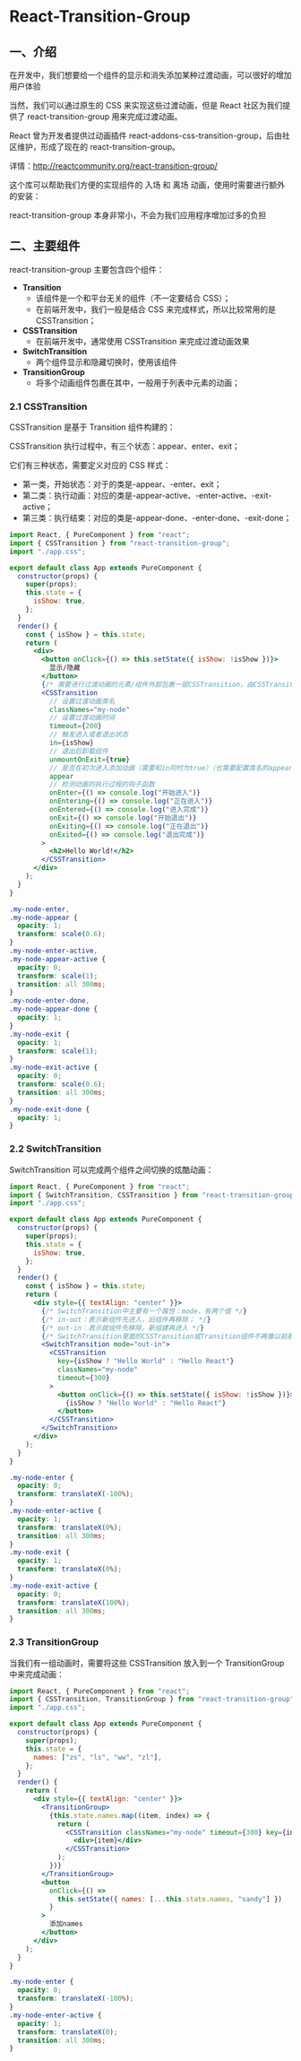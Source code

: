 # React-Transition-Group

## 一、介绍

在开发中，我们想要给一个组件的显示和消失添加某种过渡动画，可以很好的增加用户体验

当然，我们可以通过原生的 CSS 来实现这些过渡动画，但是 React 社区为我们提供了 react-transition-group 用来完成过渡动画。

React 曾为开发者提供过动画插件 react-addons-css-transition-group，后由社区维护，形成了现在的 react-transition-group。

详情：http://reactcommunity.org/react-transition-group/

这个库可以帮助我们方便的实现组件的 入场 和 离场 动画，使用时需要进行额外的安装：

react-transition-group 本身非常小，不会为我们应用程序增加过多的负担

## 二、主要组件

react-transition-group 主要包含四个组件：

- **Transition**
  - 该组件是一个和平台无关的组件（不一定要结合 CSS）；
  - 在前端开发中，我们一般是结合 CSS 来完成样式，所以比较常用的是 CSSTransition；
- **CSSTransition**
  - 在前端开发中，通常使用 CSSTransition 来完成过渡动画效果
- **SwitchTransition**
  - 两个组件显示和隐藏切换时，使用该组件
- **TransitionGroup**
  - 将多个动画组件包裹在其中，一般用于列表中元素的动画；

### 2.1 CSSTransition

CSSTransition 是基于 Transition 组件构建的：

CSSTransition 执行过程中，有三个状态：appear、enter、exit；

它们有三种状态，需要定义对应的 CSS 样式：

- 第一类，开始状态：对于的类是-appear、-enter、exit；
- 第二类：执行动画：对应的类是-appear-active、-enter-active、-exit-active；
- 第三类：执行结束：对应的类是-appear-done、-enter-done、-exit-done；

```jsx
import React, { PureComponent } from "react";
import { CSSTransition } from "react-transition-group";
import "./app.css";

export default class App extends PureComponent {
  constructor(props) {
    super(props);
    this.state = {
      isShow: true,
    };
  }
  render() {
    const { isShow } = this.state;
    return (
      <div>
        <button onClick={() => this.setState({ isShow: !isShow })}>
          显示/隐藏
        </button>
        {/* 需要进行过渡动画的元素/组件外部包裹一层CSSTransition，由CSSTransition进行控制 */}
        <CSSTransition
          // 设置过渡动画类名
          classNames="my-node"
          // 设置过渡动画时间
          timeout={200}
          // 触发进入或者退出状态
          in={isShow}
          // 退出后卸载组件
          unmountOnExit={true}
          // 是否在初次进入添加动画（需要和in同时为true）（也需要配置类名的appear样式）
          appear
          // 检测动画的执行过程的钩子函数
          onEnter={() => console.log("开始进入")}
          onEntering={() => console.log("正在进入")}
          onEntered={() => console.log("进入完成")}
          onExit={() => console.log("开始退出")}
          onExiting={() => console.log("正在退出")}
          onExited={() => console.log("退出完成")}
        >
          <h2>Hello World!</h2>
        </CSSTransition>
      </div>
    );
  }
}
```

```css
.my-node-enter,
.my-node-appear {
  opacity: 1;
  transform: scale(0.6);
}
.my-node-enter-active,
.my-node-appear-active {
  opacity: 0;
  transform: scale(1);
  transition: all 300ms;
}
.my-node-enter-done,
.my-node-appear-done {
  opacity: 1;
}
.my-node-exit {
  opacity: 1;
  transform: scale(1);
}
.my-node-exit-active {
  opacity: 0;
  transform: scale(0.6);
  transition: all 300ms;
}
.my-node-exit-done {
  opacity: 1;
}
```

### 2.2 SwitchTransition

SwitchTransition 可以完成两个组件之间切换的炫酷动画：

```jsx
import React, { PureComponent } from "react";
import { SwitchTransition, CSSTransition } from "react-transition-group";
import "./app.css";

export default class App extends PureComponent {
  constructor(props) {
    super(props);
    this.state = {
      isShow: true,
    };
  }
  render() {
    const { isShow } = this.state;
    return (
      <div style={{ textAlign: "center" }}>
        {/* SwitchTransition中主要有一个属性：mode，有两个值 */}
        {/* in-out：表示新组件先进入，旧组件再移除； */}
        {/* out-in：表示就组件先移除，新组建再进入 */}
        {/* SwitchTransition里面的CSSTransition或Transition组件不再像以前那样接受in属性来判断元素是何种状态，取而代之的是key属性*/}
        <SwitchTransition mode="out-in">
          <CSSTransition
            key={isShow ? "Hello World" : "Hello React"}
            classNames="my-node"
            timeout={300}
          >
            <button onClick={() => this.setState({ isShow: !isShow })}>
              {isShow ? "Hello World" : "Hello React"}
            </button>
          </CSSTransition>
        </SwitchTransition>
      </div>
    );
  }
}
```

```css
.my-node-enter {
  opacity: 0;
  transform: translateX(-100%);
}
.my-node-enter-active {
  opacity: 1;
  transform: translateX(0%);
  transition: all 300ms;
}
.my-node-exit {
  opacity: 1;
  transform: translateX(0%);
}
.my-node-exit-active {
  opacity: 0;
  transform: translateX(100%);
  transition: all 300ms;
}
```

### 2.3 TransitionGroup

当我们有一组动画时，需要将这些 CSSTransition 放入到一个 TransitionGroup 中来完成动画：

```jsx
import React, { PureComponent } from "react";
import { CSSTransition, TransitionGroup } from "react-transition-group";
import "./app.css";

export default class App extends PureComponent {
  constructor(props) {
    super(props);
    this.state = {
      names: ["zs", "ls", "ww", "zl"],
    };
  }
  render() {
    return (
      <div style={{ textAlign: "center" }}>
        <TransitionGroup>
          {this.state.names.map((item, index) => {
            return (
              <CSSTransition classNames="my-node" timeout={300} key={index}>
                <div>{item}</div>
              </CSSTransition>
            );
          })}
        </TransitionGroup>
        <button
          onClick={() =>
            this.setState({ names: [...this.state.names, "sandy"] })
          }
        >
          添加names
        </button>
      </div>
    );
  }
}
```

```css
.my-node-enter {
  opacity: 0;
  transform: translateX(-100%);
}
.my-node-enter-active {
  opacity: 1;
  transform: translateX(0);
  transition: all 300ms;
}
```
